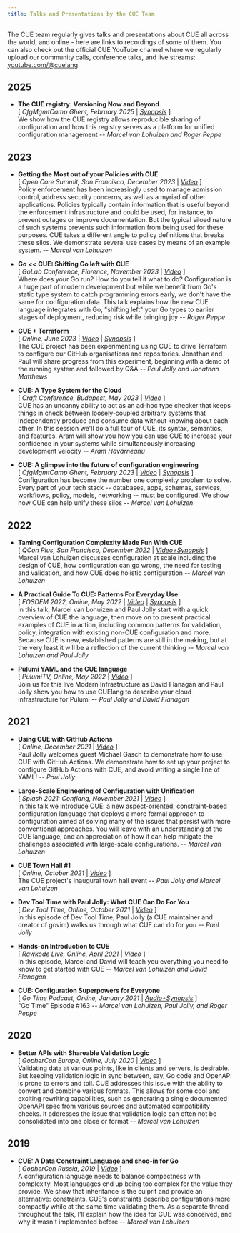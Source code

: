```yaml
---
title: Talks and Presentations by the CUE Team
---
```


The CUE team regularly gives talks and presentations about CUE all across the
world, and online - here are links to recordings of some of them.
You can also check out the official CUE YouTube channel where we regularly
upload our community calls, conference talks, and live streams:
[youtube.com/@cuelang](https://www.youtube.com/@cuelang)

<!--more-->

## 2025

- **The CUE registry: Versioning Now and Beyond**\
  [
    *CfgMgmtCamp Ghent, February 2025*
    | [*Synopsis*](https://cfp.cfgmgmtcamp.org/ghent2025/talk/BV3Y8M/)
  ]\
  We show how the CUE registry allows reproducible sharing of configuration and
  how this registry serves as a platform for unified configuration management
  -- *Marcel van Lohuizen and Roger Peppe*

## 2023

- **Getting the Most out of your Policies with CUE**\
  [ *Open Core Summit, San Francisco, December 2023*
    | [*Video*](https://www.youtube.com/watch?v=K--jCAe91PE)
  ]\
  Policy enforcement has been increasingly used to manage admission control,
  address security concerns, as well as a myriad of other applications.
  Policies typically contain information that is useful beyond the enforcement
  infrastructure and could be used, for instance, to prevent outages or improve
  documentation. But the typical siloed nature of such systems prevents such
  information from being used for these purposes. CUE takes a different angle
  to policy definitions that breaks these silos. We demonstrate several use
  cases by means of an example system.
  -- *Marcel van Lohuizen*

- **Go \<\< CUE: Shifting Go left with CUE**\
  [ *GoLab Conference, Florence, November 2023*
    | [*Video*](https://www.youtube.com/watch?v=I5cEXqa4ZOI)
  ]\
  Where does your Go run? How do you tell it what to do? Configuration is a
  huge part of modern development but while we benefit from Go's static type
  system to catch programming errors early, we don't have the same for
  configuration data. This talk explains how the new CUE language integrates
  with Go, "shifting left" your Go types to earlier stages of deployment,
  reducing risk while bringing joy
  -- *Roger Peppe*

- **CUE + Terraform**\
  [ *Online, June 2023*
    | [*Video*](https://www.youtube.com/watch?v=ZT7XcRqekNw)
    | [*Synopsis*](https://github.com/cue-lang/cue/discussions/2462)
  ]\
  The CUE project has been experimenting using CUE to drive Terraform to
  configure our GitHub organisations and repositories. Jonathan and Paul will
  share progress from this experiment, beginning with a demo of the running
  system and followed by Q&A
  -- *Paul Jolly and Jonathan Matthews*

- **CUE: A Type System for the Cloud**\
  [ *Craft Conference, Budapest, May 2023*
    | [*Video*](https://www.youtube.com/watch?v=qgNuOjSZL9Y)
  ]\
  CUE has an uncanny ability to act as an ad-hoc type checker that keeps things
  in check between loosely-coupled arbitrary systems that independently produce
  and consume data without knowing about each other. In this session we'll do a
  full tour of CUE, its syntax, semantics, and features. Aram will show you how
  you can use CUE to increase your confidence in your systems while
  simultaneously increasing development velocity
  -- *Aram Hăvărneanu*

- **CUE: A glimpse into the future of configuration engineering**\
  [
    *CfgMgmtCamp Ghent, February 2023*
    | [*Video*](https://www.youtube.com/watch?v=xOZPOusz4uo)
    | [*Synopsis*](https://cfp.cfgmgmtcamp.org/2023/talk/TUEMHQ/)
  ]\
  Configuration has become the number one complexity problem to solve. Every
  part of your tech stack -- databases, apps, schemas, services, workflows,
  policy, models, networking -- must be configured. We show how CUE can help
  unify these silos
  -- *Marcel van Lohuizen*

## 2022

- **Taming Configuration Complexity Made Fun With CUE**\
  [ *QCon Plus, San Francisco, December 2022*
    | [*Video+Synopsis*](https://www.infoq.com/presentations/cue-configuration/)
  ]\
  Marcel van Lohuizen discusses configuration at scale including the design of
  CUE, how configuration can go wrong, the need for testing and validation, and
  how CUE does holistic configuration
  -- *Marcel van Lohuizen*

- **A Practical Guide To CUE: Patterns For Everyday Use**\
  [ *FOSDEM 2022, Online, May 2022*
    | [*Video*](https://www.youtube.com/watch?v=e4v1_2bSeGI)
    | [*Synopsis*](https://archive.fosdem.org/2022/schedule/event/cue_pratical_guide/)
  ]\
  In this talk, Marcel van Lohuizen and Paul Jolly start with a quick overview
  of CUE the language, then move on to present practical examples of CUE in
  action, including common patterns for validation, policy, integration with
  existing non-CUE configuration and more. Because CUE is new, established
  patterns are still in the making, but at the very least it will be a
  reflection of the current thinking
  -- *Marcel van Lohuizen and Paul Jolly*

- **Pulumi YAML and the CUE language**\
  [ *PulumiTV, Online, May 2022*
    | [*Video*](https://www.youtube.com/watch?v=R9NWBp_OjMo)
  ]\
  Join us for this live Modern Infrastructure as David Flanagan and Paul Jolly
  show you how to use CUElang to describe your cloud infrastructure for Pulumi
  -- *Paul Jolly and David Flanagan*

## 2021

- **Using CUE with GitHub Actions**\
  [ *Online, December 2021*
    | [*Video*](https://www.youtube.com/watch?v=Ey3ca0K2h2U)
  ]\
  Paul Jolly welcomes guest Michael Gasch to demonstrate how to use CUE with
  GitHub Actions. We demonstrate how to set up your project to configure GitHub
  Actions with CUE, and avoid writing a single line of YAML!
  -- *Paul Jolly*

- **Large-Scale Engineering of Configuration with Unification**\
  [ *Splash 2021: Conflang, November 2021*
    | [*Video*](https://www.youtube.com/watch?v=jSRXobu1jHk)
  ]\
  In this talk we introduce CUE: a new aspect-oriented, constraint-based
  configuration language that deploys a more formal approach to configuration
  aimed at solving many of the issues that persist with more conventional
  approaches. You will leave with an understanding of the CUE language, and an
  appreciation of how it can help mitigate the challenges associated with
  large-scale configurations.
  -- *Marcel van Lohuizen*

- **CUE Town Hall #1**\
  [ *Online, October 2021*
    | [*Video*](https://www.youtube.com/watch?v=GMTQcm3AwOU)
  ]\
  The CUE project's inaugural town hall event
  -- *Paul Jolly and Marcel van Lohuizen*

- **Dev Tool Time with Paul Jolly: What CUE Can Do For You**\
  [ *Dev Tool Time, Online, October 2021*
    | [*Video*](https://www.youtube.com/watch?v=mU-lEszuht0#t=19)
  ]\
  In this episode of Dev Tool Time, Paul Jolly (a CUE maintainer and creator of
  govim) walks us through what CUE can do for you
  -- *Paul Jolly*

- **Hands-on Introduction to CUE**\
  [ *Rawkode Live, Online, April 2021*
    | [*Video*](https://www.youtube.com/live/fR_yApIf6jU#t=36)
  ]\
  In this episode, Marcel and David will teach you everything you need to know
  to get started with CUE
  -- *Marcel van Lohuizen and David Flanagan*

- **CUE: Configuration Superpowers for Everyone**\
  [ *Go Time Podcast, Online, January 2021*
    | [*Audio+Synopsis*](https://changelog.com/gotime/163)
  ]\
  "Go Time" Episode #163
  -- *Marcel van Lohuizen, Paul Jolly, and Roger Peppe*

## 2020

- **Better APIs with Shareable Validation Logic**\
  [ *GopherCon Europe, Online, July 2020*
    | [*Video*](https://www.youtube.com/watch?v=IRNluM2B4p8)
  ]\
  Validating data at various points, like in clients and servers, is desirable.
  But keeping validation logic in sync between, say,  Go code and OpenAPI is
  prone to errors and toil. CUE addresses this issue with the ability to
  convert and combine various formats. This allows for some cool and exciting
  rewriting capabilities, such as generating a single documented OpenAPI spec
  from various sources and automated compatibility checks. It addresses the
  issue that validation logic can often not be consolidated into one place or
  format
  -- *Marcel van Lohuizen*

## 2019

- **CUE: A Data Constraint Language and shoo-in for Go**\
  [ *GopherCon Russia, 2019*
    | [*Video*](https://www.youtube.com/watch?v=b3fhA12KS48)
  ]\
  A configuration language needs to balance compactness with complexity. Most
  languages end up being too complex for the value they provide. We show that
  inheritance is the culprit and provide an alternative: constraints. CUE's
  constraints describe configurations more compactly while at the same time
  validating them. As a separate thread throughout the talk, I'll explain how
  the idea for CUE was conceived, and why it wasn't implemented before
  -- *Marcel van Lohuizen*
